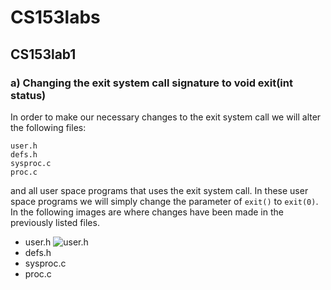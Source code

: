 # CS153labs
## CS153lab1
### a) Changing the exit system call signature to void exit(int status)

In order to make our necessary changes to the exit system call we will alter the following files: 
```
user.h 
defs.h
sysproc.c 
proc.c 
```
and all user space programs that uses the exit system call. In these user space programs we will simply change the parameter of `exit()` to `exit(0)`. In the following images are where changes have been made in the previously listed files.

- user.h
![user.h](https://github.com/MarcJimenez99/cs153labs/blob/master/cs153pictures/lab1/pic1.1.JPG)
- defs.h
- sysproc.c
- proc.c 

